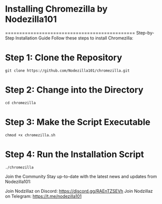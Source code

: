 # Installing Chromezilla by Nodezilla101
==============================================
Step-by-Step Installation Guide
Follow these steps to install Chromezilla:

# Step 1: Clone the Repository
```git clone https://github.com/Nodezilla101/chromezilla.git```

# Step 2: Change into the Directory
```cd chromezilla```

# Step 3: Make the Script Executable
```chmod +x chromezilla.sh```

# Step 4: Run the Installation Script
```./chromezilla```

Join the Community
Stay up-to-date with the latest news and updates from Nodezilla101:

Join Nodzillaz on Discord: https://discord.gg/RAEnTZSEVh
Join Nodzillaz on Telegram: https://t.me/nodezilla101
